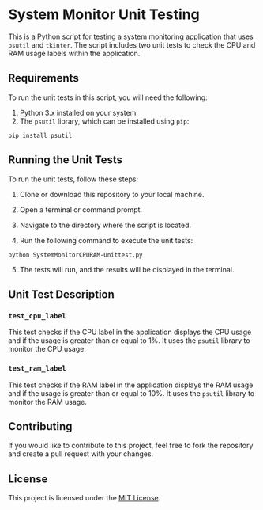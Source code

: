 # System Monitor Unit Testing

This is a Python script for testing a system monitoring application that uses `psutil` and `tkinter`. The script includes two unit tests to check the CPU and RAM usage labels within the application.

## Requirements

To run the unit tests in this script, you will need the following:

1. Python 3.x installed on your system.
2. The `psutil` library, which can be installed using `pip`:

```
pip install psutil
```
## Running the Unit Tests

To run the unit tests, follow these steps:

1. Clone or download this repository to your local machine.

2. Open a terminal or command prompt.

3. Navigate to the directory where the script is located.

4. Run the following command to execute the unit tests:

```
python SystemMonitorCPURAM-Unittest.py
```
5. The tests will run, and the results will be displayed in the terminal.

## Unit Test Description

### `test_cpu_label`

This test checks if the CPU label in the application displays the CPU usage and if the usage is greater than or equal to 1%. It uses the `psutil` library to monitor the CPU usage.

### `test_ram_label`

This test checks if the RAM label in the application displays the RAM usage and if the usage is greater than or equal to 10%. It uses the `psutil` library to monitor the RAM usage.

## Contributing

If you would like to contribute to this project, feel free to fork the repository and create a pull request with your changes.

## License

This project is licensed under the [MIT License](LICENSE).
